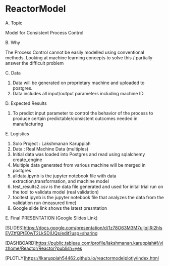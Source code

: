 # ReactorModel

A. Topic

Model for Consistent Process Control

B. Why

The Process Control cannot be easily modelled using conventional methods.
Looking at machine learning concepts to solve this / partially answer the 
difficult problem

C. Data

1. Data will be generated on proprietary machine and uploaded to postgres.
2. Data includes all input/output parameters including machine ID.

D. Expected Results

1. To predict input parameter to control the behavior of the process
to produce certain predictable/consistent outcomes needed in manufacturing

E. Logistics

1. Solo Project : Lakshmanan Karuppiah
2. Data : Real Machine Data (multiples)
3. Initial data was loaded into Postgres and read using sqlalchemy create_engine
4. Multiple data generated from various machine will be merged in postgres
5. alldata.ipynb is the jupyter notebook file with data extraction,transformation, 
and machine model
6. test_results2.csv is the  data file generated and used for inital trial run on the tool to validata model (real validation)
7. tooltest.ipynb is the jupyter notebook file that analyzes the data from the validation run (measured time)
8. Google slide link shows the latest presntation
 
E. Final PRESENTATION (Google Slides Link)

[SLIDES]https://docs.google.com/presentation/d/1z78O63M3M7ujIqjIRi2hlsEVZtfQPtE0wT2LkSDIUQs/edit?usp=sharing

[DASHBOARD]https://public.tableau.com/profile/lakshmanan.karuppiah#!/vizhome/Reactor/Reactor?publish=yes

[PLOTLY]https://lkaruppiah54462.github.io/reactormodelplotly/index.html

 
 

 










